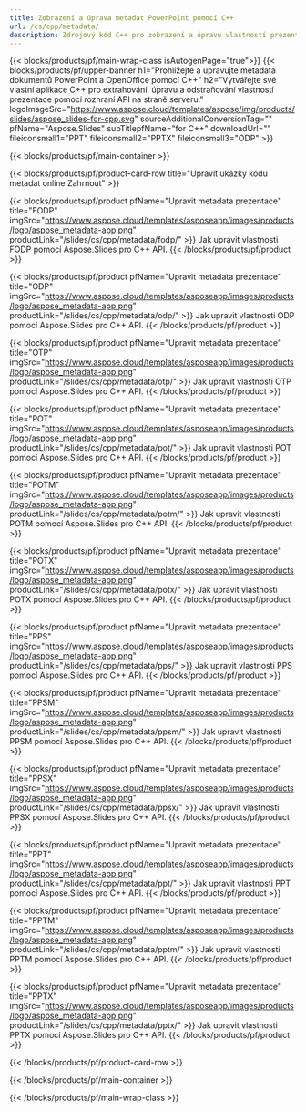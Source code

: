 ```yaml
---
title: Zobrazení a úprava metadat PowerPoint pomocí C++
url: /cs/cpp/metadata/
description: Zdrojový kód C++ pro zobrazení a úpravu vlastností prezentace
---
```


{{< blocks/products/pf/main-wrap-class isAutogenPage="true">}}
{{< blocks/products/pf/upper-banner h1="Prohlížejte a upravujte metadata dokumentů PowerPoint a OpenOffice pomocí C++" h2="Vytvářejte své vlastní aplikace C++ pro extrahování, úpravu a odstraňování vlastností prezentace pomocí rozhraní API na straně serveru." logoImageSrc="https://www.aspose.cloud/templates/aspose/img/products/slides/aspose_slides-for-cpp.svg" sourceAdditionalConversionTag="" pfName="Aspose.Slides" subTitlepfName="for C++" downloadUrl="" fileiconsmall1="PPT" fileiconsmall2="PPTX" fileiconsmall3="ODP" >}}

{{< blocks/products/pf/main-container >}}

{{< blocks/products/pf/product-card-row title="Upravit ukázky kódu metadat online Zahrnout" >}}

{{< blocks/products/pf/product pfName="Upravit metadata prezentace" title="FODP" imgSrc="https://www.aspose.cloud/templates/asposeapp/images/products/logo/aspose_metadata-app.png" productLink="/slides/cs/cpp/metadata/fodp/" >}}
Jak upravit vlastnosti FODP pomocí Aspose.Slides pro C++ API.
{{< /blocks/products/pf/product >}}

{{< blocks/products/pf/product pfName="Upravit metadata prezentace" title="ODP" imgSrc="https://www.aspose.cloud/templates/asposeapp/images/products/logo/aspose_metadata-app.png" productLink="/slides/cs/cpp/metadata/odp/" >}}
Jak upravit vlastnosti ODP pomocí Aspose.Slides pro C++ API.
{{< /blocks/products/pf/product >}}

{{< blocks/products/pf/product pfName="Upravit metadata prezentace" title="OTP" imgSrc="https://www.aspose.cloud/templates/asposeapp/images/products/logo/aspose_metadata-app.png" productLink="/slides/cs/cpp/metadata/otp/" >}}
Jak upravit vlastnosti OTP pomocí Aspose.Slides pro C++ API.
{{< /blocks/products/pf/product >}}

{{< blocks/products/pf/product pfName="Upravit metadata prezentace" title="POT" imgSrc="https://www.aspose.cloud/templates/asposeapp/images/products/logo/aspose_metadata-app.png" productLink="/slides/cs/cpp/metadata/pot/" >}}
Jak upravit vlastnosti POT pomocí Aspose.Slides pro C++ API.
{{< /blocks/products/pf/product >}}

{{< blocks/products/pf/product pfName="Upravit metadata prezentace" title="POTM" imgSrc="https://www.aspose.cloud/templates/asposeapp/images/products/logo/aspose_metadata-app.png" productLink="/slides/cs/cpp/metadata/potm/" >}}
Jak upravit vlastnosti POTM pomocí Aspose.Slides pro C++ API.
{{< /blocks/products/pf/product >}}

{{< blocks/products/pf/product pfName="Upravit metadata prezentace" title="POTX" imgSrc="https://www.aspose.cloud/templates/asposeapp/images/products/logo/aspose_metadata-app.png" productLink="/slides/cs/cpp/metadata/potx/" >}}
Jak upravit vlastnosti POTX pomocí Aspose.Slides pro C++ API.
{{< /blocks/products/pf/product >}}

{{< blocks/products/pf/product pfName="Upravit metadata prezentace" title="PPS" imgSrc="https://www.aspose.cloud/templates/asposeapp/images/products/logo/aspose_metadata-app.png" productLink="/slides/cs/cpp/metadata/pps/" >}}
Jak upravit vlastnosti PPS pomocí Aspose.Slides pro C++ API.
{{< /blocks/products/pf/product >}}

{{< blocks/products/pf/product pfName="Upravit metadata prezentace" title="PPSM" imgSrc="https://www.aspose.cloud/templates/asposeapp/images/products/logo/aspose_metadata-app.png" productLink="/slides/cs/cpp/metadata/ppsm/" >}}
Jak upravit vlastnosti PPSM pomocí Aspose.Slides pro C++ API.
{{< /blocks/products/pf/product >}}

{{< blocks/products/pf/product pfName="Upravit metadata prezentace" title="PPSX" imgSrc="https://www.aspose.cloud/templates/asposeapp/images/products/logo/aspose_metadata-app.png" productLink="/slides/cs/cpp/metadata/ppsx/" >}}
Jak upravit vlastnosti PPSX pomocí Aspose.Slides pro C++ API.
{{< /blocks/products/pf/product >}}

{{< blocks/products/pf/product pfName="Upravit metadata prezentace" title="PPT" imgSrc="https://www.aspose.cloud/templates/asposeapp/images/products/logo/aspose_metadata-app.png" productLink="/slides/cs/cpp/metadata/ppt/" >}}
Jak upravit vlastnosti PPT pomocí Aspose.Slides pro C++ API.
{{< /blocks/products/pf/product >}}

{{< blocks/products/pf/product pfName="Upravit metadata prezentace" title="PPTM" imgSrc="https://www.aspose.cloud/templates/asposeapp/images/products/logo/aspose_metadata-app.png" productLink="/slides/cs/cpp/metadata/pptm/" >}}
Jak upravit vlastnosti PPTM pomocí Aspose.Slides pro C++ API.
{{< /blocks/products/pf/product >}}

{{< blocks/products/pf/product pfName="Upravit metadata prezentace" title="PPTX" imgSrc="https://www.aspose.cloud/templates/asposeapp/images/products/logo/aspose_metadata-app.png" productLink="/slides/cs/cpp/metadata/pptx/" >}}
Jak upravit vlastnosti PPTX pomocí Aspose.Slides pro C++ API.
{{< /blocks/products/pf/product >}}



{{< /blocks/products/pf/product-card-row >}}

{{< /blocks/products/pf/main-container >}}
    
{{< /blocks/products/pf/main-wrap-class >}}